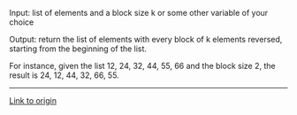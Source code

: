 Input: list of elements and a block size k or some other variable of your choice

Output: return the list of elements with every block of k elements reversed, starting from the beginning of the list. 

For instance, given the list 12, 24, 32, 44, 55, 66 and the block size 2, the result is 24, 12, 44, 32, 66, 55.

---

[Link to origin](https://www.reddit.com/r/dailyprogrammer/q2v2k)